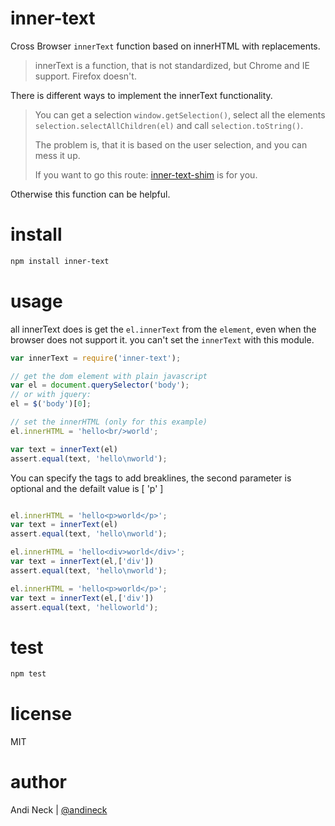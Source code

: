 # inner-text

Cross Browser `innerText` function based on innerHTML with replacements.

> innerText is a function, that is not standardized, but Chrome and IE support. Firefox doesn't.

There is different ways to implement the innerText functionality.

> You can get a selection `window.getSelection()`, select all the elements  `selection.selectAllChildren(el)` and call `selection.toString()`.
>
> The problem is, that it is based on the user selection, and you can mess it up.
>
> If you want to go this route: [inner-text-shim](https://github.com/intesso/inner-text-shim) is for you.

Otherwise this function can be helpful.

# install
```sh
npm install inner-text
```

# usage

all innerText does is get the `el.innerText` from the `element`, even when the browser does not support it.
you can't set the `innerText` with this module.

```js
var innerText = require('inner-text');

// get the dom element with plain javascript
var el = document.querySelector('body');
// or with jquery:
el = $('body')[0];

// set the innerHTML (only for this example)
el.innerHTML = 'hello<br/>world';

var text = innerText(el)
assert.equal(text, 'hello\nworld');

```

You can specify the tags to add breaklines, the second parameter is optional and the defailt value is [ 'p' ]

```js

el.innerHTML = 'hello<p>world</p>';
var text = innerText(el)
assert.equal(text, 'hello\nworld');

el.innerHTML = 'hello<div>world</div>';
var text = innerText(el,['div'])
assert.equal(text, 'hello\nworld');

el.innerHTML = 'hello<p>world</p>';
var text = innerText(el,['div'])
assert.equal(text, 'helloworld');

```

# test
```sh
npm test
```

# license
MIT

# author
Andi Neck | [@andineck](https://twitter.com/andineck)
